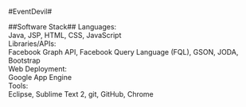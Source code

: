 #EventDevil#

##Software Stack##
Languages:  
    Java, JSP, HTML, CSS, JavaScript  
Libraries/APIs:  
    Facebook Graph API, Facebook Query Language (FQL), GSON, JODA, Bootstrap  
Web Deployment:  
    Google App Engine  
Tools:  
    Eclipse, Sublime Text 2, git, GitHub, Chrome  

